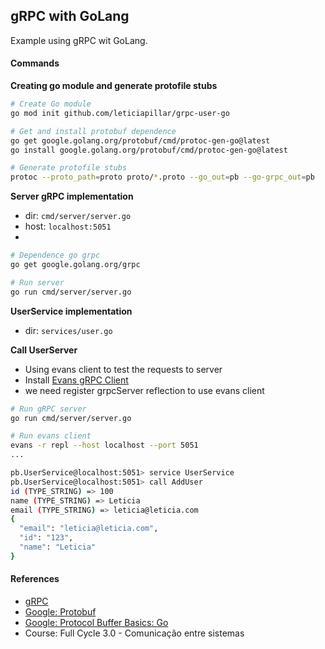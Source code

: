 ## gRPC with GoLang

Example using gRPC wit GoLang.

#### Commands

**Creating go module and generate protofile stubs**
```bash
# Create Go module
go mod init github.com/leticiapillar/grpc-user-go

# Get and install protobuf dependence
go get google.golang.org/protobuf/cmd/protoc-gen-go@latest
go install google.golang.org/protobuf/cmd/protoc-gen-go@latest

# Generate protofile stubs
protoc --proto_path=proto proto/*.proto --go_out=pb --go-grpc_out=pb
```

**Server gRPC implementation**
- dir: `cmd/server/server.go`
- host: `localhost:5051`
- 
```bash
# Dependence go grpc
go get google.golang.org/grpc

# Run server
go run cmd/server/server.go
```

**UserService implementation**
- dir: `services/user.go`

**Call UserServer**
- Using evans client to test the requests to server
- Install [Evans gRPC Client](https://github.com/ktr0731/evans)
- we need register grpcServer reflection to use evans client
```bash
# Run gRPC server
go run cmd/server/server.go

# Run evans client
evans -r repl --host localhost --port 5051
...

pb.UserService@localhost:5051> service UserService
pb.UserService@localhost:5051> call AddUser
id (TYPE_STRING) => 100
name (TYPE_STRING) => Leticia
email (TYPE_STRING) => leticia@leticia.com
{
  "email": "leticia@leticia.com",
  "id": "123",
  "name": "Leticia"
}
```

#### References
- [gRPC](https://grpc.io/)
- [Google: Protobuf](https://developers.google.com/protocol-buffers)
- [Google: Protocol Buffer Basics: Go](https://developers.google.com/protocol-buffers/docs/gotutorial)
- Course: Full Cycle 3.0 - Comunicação entre sistemas

